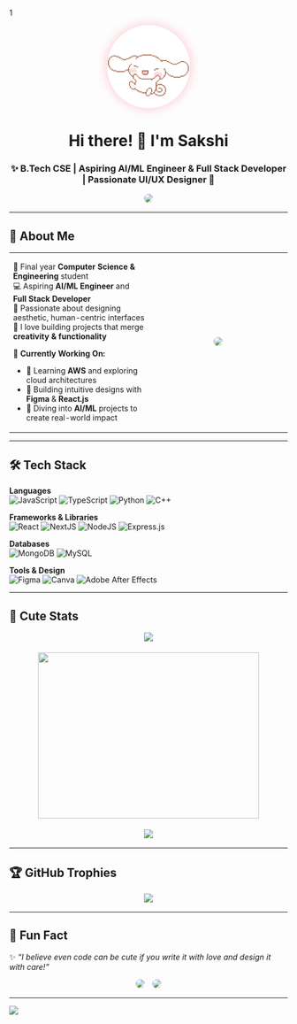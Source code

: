 1<p align="center">
  <img src="https://github.com/portgasdyamato/Portfolio/blob/main/public/heh.gif" width="150" height="150" style="border-radius: 50%; box-shadow: 0 0 20px #ffc0cb;" />
</p>

<h1 align="center">Hi there! 🌸 I'm Sakshi</h1>
<h3 align="center">✨ B.Tech CSE | Aspiring AI/ML Engineer & Full Stack Developer | Passionate UI/UX Designer 🎨</h3>

<p align="center">
  <a href="https://pippoportfolio.vercel.app/" target="_blank">
    <img src="https://img.shields.io/badge/My%20Portfolio-ffc0cb?style=for-the-badge&logo=window&logoColor=white" style="border-radius: 8px;" />
  </a>
</p>

---

## 🌷 About Me
<table>
<tr>
<td width="50%">
  
🌸 Final year **Computer Science & Engineering** student  
💻 Aspiring **AI/ML Engineer** and **Full Stack Developer**  
🎨 Passionate about designing aesthetic, human-centric interfaces  
🌸 I love building projects that merge **creativity & functionality**  

🚀 **Currently Working On:**  
- 🌱 Learning **AWS** and exploring cloud architectures  
- 🖤 Building intuitive designs with **Figma** & **React.js**  
- 🤖 Diving into **AI/ML** projects to create real-world impact  

</td>
<td width="50%" align="center">
  <img src="https://media.giphy.com/media/v1.Y2lkPTc5MGI3NjExOWFvM2t6d2tyajliNnRjZHoxdmExdmQ4Yjd5cTk1cXozZ2RoNjFvMiZlcD12MV9naWZzX3NlYXJjaCZjdD1n/gH1jGsCnQBiFHWMFzh/giphy.gif" width="100%" style="border-radius: 12px;" />
</td>
</tr>
</table>


---

## 🛠️ Tech Stack

**Languages**  
![JavaScript](https://img.shields.io/badge/javascript-%23F7DF1E.svg?style=for-the-badge&logo=javascript&logoColor=black) 
![TypeScript](https://img.shields.io/badge/typescript-%23007ACC.svg?style=for-the-badge&logo=typescript&logoColor=white) 
![Python](https://img.shields.io/badge/python-3670A0?style=for-the-badge&logo=python&logoColor=ffdd54) 
![C++](https://img.shields.io/badge/c++-%2300599C.svg?style=for-the-badge&logo=c%2B%2B&logoColor=white) 

**Frameworks & Libraries**  
![React](https://img.shields.io/badge/react-%2320232a.svg?style=for-the-badge&logo=react&logoColor=%2361DAFB) 
![NextJS](https://img.shields.io/badge/Next-black?style=for-the-badge&logo=next.js&logoColor=white) 
![NodeJS](https://img.shields.io/badge/node.js-6DA55F?style=for-the-badge&logo=node.js&logoColor=white) 
![Express.js](https://img.shields.io/badge/express.js-%23404d59.svg?style=for-the-badge&logo=express&logoColor=%2361DAFB) 

**Databases**  
![MongoDB](https://img.shields.io/badge/MongoDB-%234ea94b.svg?style=for-the-badge&logo=mongodb&logoColor=white) 
![MySQL](https://img.shields.io/badge/mysql-4479A1.svg?style=for-the-badge&logo=mysql&logoColor=white) 

**Tools & Design**  
![Figma](https://img.shields.io/badge/figma-%23F24E1E.svg?style=for-the-badge&logo=figma&logoColor=white) 
![Canva](https://img.shields.io/badge/Canva-%2300C4CC.svg?style=for-the-badge&logo=Canva&logoColor=white) 
![Adobe After Effects](https://img.shields.io/badge/Adobe%20AE-9999FF?style=for-the-badge&logo=adobeaftereffects&logoColor=white)

---

## 🐾 Cute Stats
<p align="center">
  <img src="https://github-readme-stats.vercel.app/api?username=portgasdyamato&theme=ambient_gradient&hide_border=true&include_all_commits=false&count_private=false" width="400" />
   <br><br>
  <img src="https://nirzak-streak-stats.vercel.app/?user=portgasdyamato&theme=ambient_gradient&hide_border=true" width="400" height="300"/>
  <br><br>
  <img src="https://github-readme-stats.vercel.app/api/top-langs/?username=portgasdyamato&theme=ambient_gradient&hide_border=true&include_all_commits=false&count_private=false&layout=compact" width="400"/>
</p>

---

## 🏆 GitHub Trophies
<p align="center">
  <img src="https://github-profile-trophy.vercel.app/?username=portgasdyamato&theme=radical&no-frame=true&no-bg=true&margin-w=4"/>
</p>

---

## 🌸 Fun Fact
✨ *“I believe even code can be cute if you write it with love and design it with care!”*  

<p align="center">
  <img src="https://media.giphy.com/media/v1.Y2lkPWVjZjA1ZTQ3Nzhoc2FoNDNobW9ibDNydnptZHV6aWw0ZzRybjZpYmp2ZXJqMHZybyZlcD12MV9naWZzX3NlYXJjaCZjdD1n/OMFfLpauGoT4c/giphy.gif" width="252" style="border-radius: 12px; margin-right: 10px;" />
  <img src="https://media.giphy.com/media/v1.Y2lkPWVjZjA1ZTQ3b2pxMWkyY2NkdDl5bnRtNzRoY2d4dnlxNWgwenRreWlhOGw1Z3lhdyZlcD12MV9naWZzX3NlYXJjaCZjdD1n/vXYWbo2dZKNVK/giphy.gif" width="480" style="border-radius: 12px;" />
</p>


---

[![](https://visitcount.itsvg.in/api?id=portgasdyamato&icon=6&color=12)](https://github.com/portgasdyamato)

